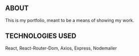 ## ABOUT
This is my portfolio, meant to be a means of showing my work.

## TECHNOLOGIES USED
React, React-Router-Dom, Axios, Express, Nodemailer